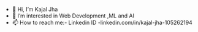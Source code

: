 - 👋 Hi, I’m Kajal Jha
- 👀 I’m interested in Web Development ,ML and AI
- 📫 How to reach me:- Linkedin ID -linkedin.com/in/kajal-jha-105262194
<!---
kajaljha09/kajaljha09 is a ✨ special ✨ repository because its `README.md` (this file) appears on your GitHub profile.
You can click the Preview link to take a look at your changes.
--->
